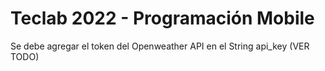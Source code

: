 # Teclab 2022 - Programación Mobile
Se debe agregar el token del Openweather API en el String api_key (VER TODO)

